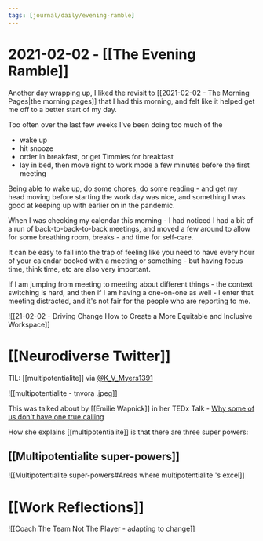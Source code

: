 ```yaml
---
tags: [journal/daily/evening-ramble]
---
```


# 2021-02-02 - [[The Evening Ramble]]

Another day wrapping up, I liked the revisit to [[2021-02-02 - The Morning Pages|the morning pages]] that I had this morning, and felt like it helped get me off to a better start of my day. 

Too often over the last few weeks I've been doing too much of the

- wake up
- hit snooze
- order in breakfast, or get Timmies for breakfast
- lay in bed, then move right to work mode a few minutes before the first meeting

Being able to wake up, do some chores, do some reading - and get my head moving before starting the work day was nice, and something I was good at keeping up with earlier on in the pandemic. 

When I was checking my calendar this morning - I had noticed I had a bit of a run of back-to-back-to-back meetings, and moved a few around to allow for some breathing room, breaks - and time for self-care.

It can be easy to fall into the trap of feeling like you need to have every hour of your calendar booked with a meeting or something - but having focus time, think time, etc are also very important. 

If I am jumping from meeting to meeting about different things - the context switching is hard, and then if I am having a one-on-one as well - I enter that meeting distracted, and it's not fair for the people who are reporting to me.

![[21-02-02 - Driving Change How to Create a More Equitable and Inclusive Workspace]] 




# [[Neurodiverse Twitter]]

TIL:  [[multipotentialite]] via [@K_V_Myers1391](https://twitter.com/K_V_Myers1391/status/1356673087236943877)

![[multipotentialite - tnvora .jpeg]]

This was talked about by [[Emilie Wapnick]] in her TEDx Talk - [Why some of us don't have one true calling](https://www.ted.com/talks/emilie_wapnick_why_some_of_us_don_t_have_one_true_calling)

How she explains [[multipotentialite]] is that there are three super powers:

## [[Multipotentialite super-powers]]

![[Multipotentialite super-powers#Areas where multipotentialite 's excel]]

# [[Work Reflections]]

![[Coach The Team Not The Player - adapting to change]]


